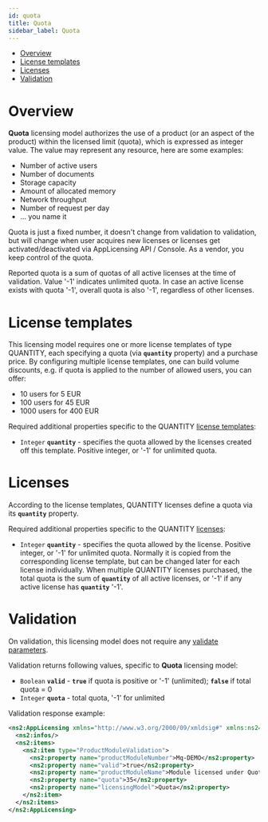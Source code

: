 ```yaml
---
id: quota
title: Quota
sidebar_label: Quota
---
```



-   [Overview](#Quota-Overview)
-   [License templates](#Quota-Licensetemplates)
-   [Licenses](#Quota-Licenses)
-   [Validation](#Quota-Validation)

Overview
========

**Quota** licensing model authorizes the use of a product (or an aspect of the product) within the licensed limit (quota), which is expressed as integer value. The value may represent any resource, here are some examples:

-   Number of active users
-   Number of documents
-   Storage capacity
-   Amount of allocated memory
-   Network throughput
-   Number of request per day
-   ... you name it

Quota is just a fixed number, it doesn't change from validation to validation, but will change when user acquires new licenses or licenses get activated/deactivated via AppLicensing API / Console. As a vendor, you keep control of the quota.

Reported quota is a sum of quotas of all active licenses at the time of validation. Value '-1' indicates unlimited quota. In case an active license exists with quota '-1', overall quota is also '-1', regardless of other licenses.

License templates
=================

This licensing model requires one or more license templates of type QUANTITY, each specifying a quota (via **`quantity`** property) and a purchase price. By configuring multiple license templates, one can build volume discounts, e.g. if quota is applied to the number of allowed users, you can offer:

-   10 users for 5 EUR
-   100 users for 45 EUR
-   1000 users for 400 EUR

Required additional properties specific to the QUANTITY [license templates](../object-model#license-template):

-   `Integer` **`quantity`** - specifies the quota allowed by the licenses created off this template. Positive integer, or '-1' for unlimited quota.

Licenses
========

According to the license templates, QUANTITY licenses define a quota via its **`quantity`** property.

Required additional properties specific to the QUANTITY [licenses](../object-model#license):

-   `Integer` **`quantity`** - specifies the quota allowed by the license. Positive integer, or '-1' for unlimited quota. Normally it is copied from the corresponding license template, but can be changed later for each license individually. When multiple QUANTITY licenses purchased, the total quota is the sum of **`quantity`** of all active licenses, or '-1' if any active license has **`quantity`** '-1'.

Validation
==========

On validation, this licensing model does not require any [validate parameters](../restfull-api/services/licensee-services#validate-licensee).

Validation returns following values, specific to **Quota** licensing model:

-   `Boolean` **`valid`** - **`true`** if quota is positive or '-1' (unlimited); **`false`** if total quota = 0
-   `Integer` **`quota`** - total quota, '-1' for unlimited

Validation response example:

```xml
<ns2:AppLicensing xmlns="http://www.w3.org/2000/09/xmldsig#" xmlns:ns2="http://AppLicensing.Appconda.com/schema/context" ttl="2020-03-12T19:56:47.297Z">
  <ns2:infos/>
  <ns2:items>
    <ns2:item type="ProductModuleValidation">
      <ns2:property name="productModuleNumber">Mq-DEMO</ns2:property>
      <ns2:property name="valid">true</ns2:property>
      <ns2:property name="productModuleName">Module licensed under Quota licensing model</ns2:property>
      <ns2:property name="quota">35</ns2:property>
      <ns2:property name="licensingModel">Quota</ns2:property>
    </ns2:item>
  </ns2:items>
</ns2:AppLicensing>
```